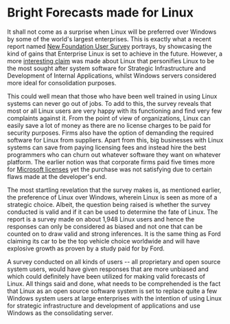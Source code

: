 # Bright Forecasts made for Linux

It shall not come as a surprise when Linux will be preferred over Windows by some of the world's largest enterprises. This is exactly what a recent report named <a href="http://www.marketwire.com/press-release/New-Linux-Foundation-User-Survey-Shows-Enterprise-Linux-to-Achieve-Significant-Gains-1333030.htm">New Foundation User Survey</a> portrays, by showcasing the kind of gains that Enterprise Linux is set to achieve in the future. However, a more <a href="http://www.linuxfoundation.org/lp/page/download-the-free-linux-adoption-trends-report">interesting claim</a> was made about Linux that personifies Linux to be the most sought after system software for Strategic Infrastructure and Development of Internal Applications, whilst Windows servers considered more ideal for consolidation purposes.

This could well mean that those who have been well trained in using Linux systems can never go out of jobs. To add to this, the survey reveals that most or all Linux users are very happy with its functioning and find very few complaints against it. From the point of view of organizations, Linux can easily save a lot of money as there are no license charges to be paid for security purposes. Firms also have the option of demanding the required software for Linux from suppliers. Apart from this, big businesses with Linux systems can save from paying licensing fees and instead hire the best programmers who can churn out whatever software they want on whatever platform. The earlier notion was that corporate firms paid five times more for <a href="http://www.microsoft.com/licensing/default.aspx">Microsoft licenses</a> yet the purchase was not satisfying due to certain flaws made at the developer's end.

The most startling revelation that the survey makes is, as mentioned earlier, the preference of Linux over Windows, wherein Linux is seen as more of a strategic choice. Albeit, the question being raised is whether the survey conducted is valid and if it can be used to determine the fate of Linux. The report is a survey made on about 1,948 Linux users and hence the responses can only be considered as biased and not one that can be counted on to draw valid and strong inferences. It is the same thing as Ford claiming its car to be the top vehicle choice worldwide and will have explosive growth as proven by a study paid for by Ford. 

A survey conducted on all kinds of users -- all proprietary and open source system users, would have given responses that are more unbiased and which could definitely have been utilized for making valid forecasts of Linux. All things said and done, what needs to be comprehended is the fact that Linux as an open source software system is set to replace quite a few Windows system users at large enterprises with the intention of using Linux for strategic infrastructure and development of applications and use Windows as the consolidating server.
